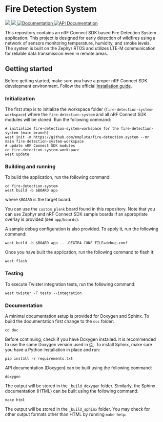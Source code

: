 # Fire Detection System

<a href="https://github.com/nmpluta/fire-detection-system/actions/workflows/build-using-docker.yml?query=branch%3Amain">
  <img src="https://github.com/nmpluta/fire-detection-system/actions/workflows/build-using-docker.yml/badge.svg?event=push">
</a>
<a href="https://github.com/nmpluta/fire-detection-system/actions/workflows/docs.yml?query=branch%3Amain">
  <img src="https://github.com/nmpluta/fire-detection-system/actions/workflows/docs.yml/badge.svg?event=push">
</a>
<a href="https://nmpluta.github.io/fire-detection-system">
  <img alt="Documentation" src="https://img.shields.io/badge/documentation-3D578C?logo=sphinx&logoColor=white">
</a>
<a href="https://nmpluta.github.io/fire-detection-system/doxygen">
  <img alt="API Documentation" src="https://img.shields.io/badge/API-documentation-3D578C?logo=c&logoColor=white">
</a>

This repository contains an nRF Connect SDK based Fire Detection System application. This project is designed for early detection of wildfires using a network of sensors monitoring temperature, humidity, and smoke levels. The system is built on the Zephyr RTOS and utilizes LTE-M communication for reliable data transmission even in remote areas.

## Getting started

Before getting started, make sure you have a proper nRF Connect SDK development environment.
Follow the official
[Installation guide](https://developer.nordicsemi.com/nRF_Connect_SDK/doc/latest/nrf/installation/install_ncs.html).

### Initialization

The first step is to initialize the workspace folder (``fire-detection-system-workspace``) where
the ``fire-detection-system`` and all nRF Connect SDK modules will be cloned. Run the following
command:

```shell
# initialize fire-detection-system-workspace for the fire-detection-system (main branch)
west init -m https://github.com/nmpluta/fire-detection-system --mr main fire-detection-system-workspace
# update nRF Connect SDK modules
cd fire-detection-system-workspace
west update
```

### Building and running

To build the application, run the following command:

```shell
cd fire-detection-system
west build -b $BOARD app
```

where `$BOARD` is the target board.

You can use the `custom_plank` board found in this repository. Note that you can use
Zephyr and nRF Connect SDK sample boards if an appropriate overlay is provided (see `app/boards`).

A sample debug configuration is also provided. To apply it, run the following
command:

```shell
west build -b $BOARD app -- -DEXTRA_CONF_FILE=debug.conf
```

Once you have built the application, run the following command to flash it:

```shell
west flash
```

### Testing

To execute Twister integration tests, run the following command:

```shell
west twister -T tests --integration
```

### Documentation

A minimal documentation setup is provided for Doxygen and Sphinx. To build the
documentation first change to the ``doc`` folder:

```shell
cd doc
```

Before continuing, check if you have Doxygen installed. It is recommended to
use the same Doxygen version used in [CI](.github/workflows/docs.yml). To
install Sphinx, make sure you have a Python installation in place and run:

```shell
pip install -r requirements.txt
```

API documentation (Doxygen) can be built using the following command:

```shell
doxygen
```

The output will be stored in the ``_build_doxygen`` folder. Similarly, the
Sphinx documentation (HTML) can be built using the following command:

```shell
make html
```

The output will be stored in the ``_build_sphinx`` folder. You may check for
other output formats other than HTML by running ``make help``.
